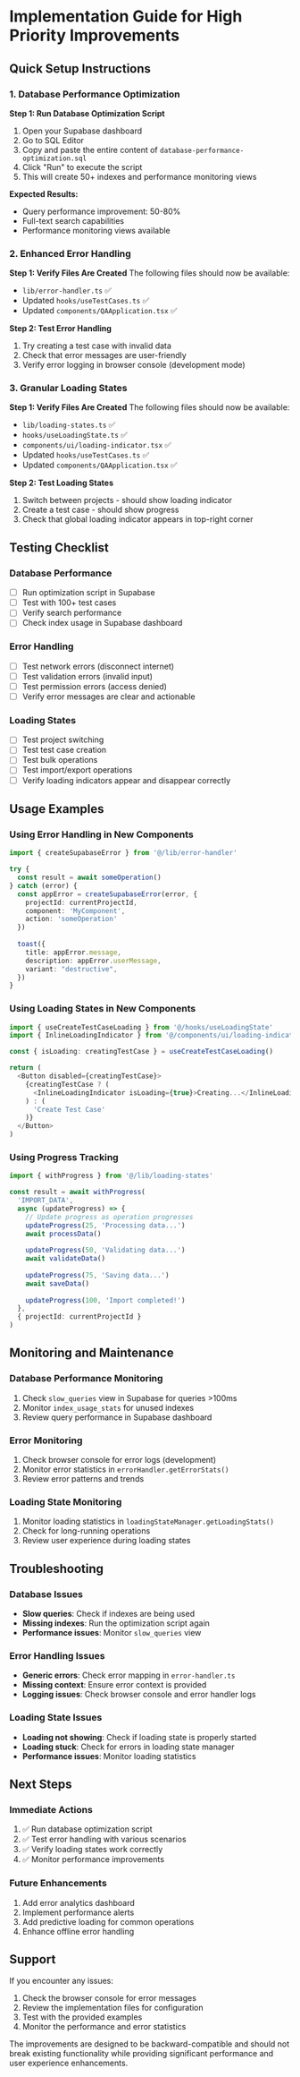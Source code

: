# Implementation Guide for High Priority Improvements

## Quick Setup Instructions

### 1. Database Performance Optimization

**Step 1: Run Database Optimization Script**
1. Open your Supabase dashboard
2. Go to SQL Editor
3. Copy and paste the entire content of `database-performance-optimization.sql`
4. Click "Run" to execute the script
5. This will create 50+ indexes and performance monitoring views

**Expected Results:**
- Query performance improvement: 50-80%
- Full-text search capabilities
- Performance monitoring views available

### 2. Enhanced Error Handling

**Step 1: Verify Files Are Created**
The following files should now be available:
- `lib/error-handler.ts` ✅
- Updated `hooks/useTestCases.ts` ✅
- Updated `components/QAApplication.tsx` ✅

**Step 2: Test Error Handling**
1. Try creating a test case with invalid data
2. Check that error messages are user-friendly
3. Verify error logging in browser console (development mode)

### 3. Granular Loading States

**Step 1: Verify Files Are Created**
The following files should now be available:
- `lib/loading-states.ts` ✅
- `hooks/useLoadingState.ts` ✅
- `components/ui/loading-indicator.tsx` ✅
- Updated `hooks/useTestCases.ts` ✅
- Updated `components/QAApplication.tsx` ✅

**Step 2: Test Loading States**
1. Switch between projects - should show loading indicator
2. Create a test case - should show progress
3. Check that global loading indicator appears in top-right corner

## Testing Checklist

### Database Performance
- [ ] Run optimization script in Supabase
- [ ] Test with 100+ test cases
- [ ] Verify search performance
- [ ] Check index usage in Supabase dashboard

### Error Handling
- [ ] Test network errors (disconnect internet)
- [ ] Test validation errors (invalid input)
- [ ] Test permission errors (access denied)
- [ ] Verify error messages are clear and actionable

### Loading States
- [ ] Test project switching
- [ ] Test test case creation
- [ ] Test bulk operations
- [ ] Test import/export operations
- [ ] Verify loading indicators appear and disappear correctly

## Usage Examples

### Using Error Handling in New Components
```typescript
import { createSupabaseError } from '@/lib/error-handler'

try {
  const result = await someOperation()
} catch (error) {
  const appError = createSupabaseError(error, {
    projectId: currentProjectId,
    component: 'MyComponent',
    action: 'someOperation'
  })
  
  toast({
    title: appError.message,
    description: appError.userMessage,
    variant: "destructive",
  })
}
```

### Using Loading States in New Components
```typescript
import { useCreateTestCaseLoading } from '@/hooks/useLoadingState'
import { InlineLoadingIndicator } from '@/components/ui/loading-indicator'

const { isLoading: creatingTestCase } = useCreateTestCaseLoading()

return (
  <Button disabled={creatingTestCase}>
    {creatingTestCase ? (
      <InlineLoadingIndicator isLoading={true}>Creating...</InlineLoadingIndicator>
    ) : (
      'Create Test Case'
    )}
  </Button>
)
```

### Using Progress Tracking
```typescript
import { withProgress } from '@/lib/loading-states'

const result = await withProgress(
  'IMPORT_DATA',
  async (updateProgress) => {
    // Update progress as operation progresses
    updateProgress(25, 'Processing data...')
    await processData()
    
    updateProgress(50, 'Validating data...')
    await validateData()
    
    updateProgress(75, 'Saving data...')
    await saveData()
    
    updateProgress(100, 'Import completed!')
  },
  { projectId: currentProjectId }
)
```

## Monitoring and Maintenance

### Database Performance Monitoring
1. Check `slow_queries` view in Supabase for queries >100ms
2. Monitor `index_usage_stats` for unused indexes
3. Review query performance in Supabase dashboard

### Error Monitoring
1. Check browser console for error logs (development)
2. Monitor error statistics in `errorHandler.getErrorStats()`
3. Review error patterns and trends

### Loading State Monitoring
1. Monitor loading statistics in `loadingStateManager.getLoadingStats()`
2. Check for long-running operations
3. Review user experience during loading states

## Troubleshooting

### Database Issues
- **Slow queries**: Check if indexes are being used
- **Missing indexes**: Run the optimization script again
- **Performance issues**: Monitor `slow_queries` view

### Error Handling Issues
- **Generic errors**: Check error mapping in `error-handler.ts`
- **Missing context**: Ensure error context is provided
- **Logging issues**: Check browser console and error handler logs

### Loading State Issues
- **Loading not showing**: Check if loading state is properly started
- **Loading stuck**: Check for errors in loading state manager
- **Performance issues**: Monitor loading statistics

## Next Steps

### Immediate Actions
1. ✅ Run database optimization script
2. ✅ Test error handling with various scenarios
3. ✅ Verify loading states work correctly
4. ✅ Monitor performance improvements

### Future Enhancements
1. Add error analytics dashboard
2. Implement performance alerts
3. Add predictive loading for common operations
4. Enhance offline error handling

## Support

If you encounter any issues:
1. Check the browser console for error messages
2. Review the implementation files for configuration
3. Test with the provided examples
4. Monitor the performance and error statistics

The improvements are designed to be backward-compatible and should not break existing functionality while providing significant performance and user experience enhancements.
